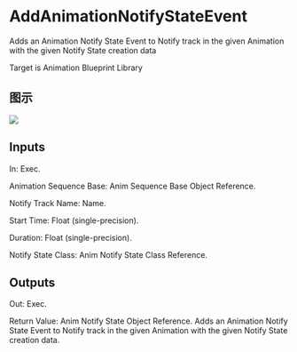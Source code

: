 # AddAnimationNotifyStateEvent

Adds an Animation Notify State Event to Notify track in the given Animation with the given Notify State creation data

Target is Animation Blueprint Library

## 图示

![]($-20221218-17522729.png)

## Inputs

In: Exec.

Animation Sequence Base: Anim Sequence Base Object Reference.

Notify Track Name: Name.

Start Time: Float (single-precision).

Duration: Float (single-precision).

Notify State Class: Anim Notify State Class Reference.  

## Outputs

Out: Exec.

Return Value: Anim Notify State Object Reference. Adds an Animation Notify State Event to Notify track in the given Animation with the given Notify State creation data.

